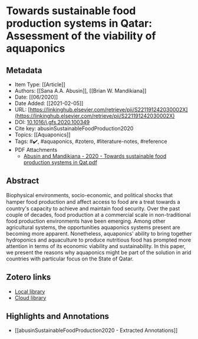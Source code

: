 # Towards sustainable food production systems in Qatar: Assessment of the viability of aquaponics

## Metadata

* Item Type: [[Article]]
* Authors: [[Sana A.A. Abusin]], [[Brian W. Mandikiana]]
* Date: [[06/2020]]
* Date Added: [[2021-02-05]]
* URL: [https://linkinghub.elsevier.com/retrieve/pii/S221191242030002X](https://linkinghub.elsevier.com/retrieve/pii/S221191242030002X)
* DOI: [10.1016/j.gfs.2020.100349](https://doi.org/10.1016/j.gfs.2020.100349)
* Cite key: abusinSustainableFoodProduction2020
* Topics: [[Aquaponics]]
* Tags: #✔️, #aquaponics, #zotero, #literature-notes, #reference
* PDF Attachments
	- [Abusin and Mandikiana - 2020 - Towards sustainable food production systems in Qat.pdf](zotero://open-pdf/library/items/Z7JBH3GY)

## Abstract

Biophysical environments, socio-economic, and political shocks that hamper food production and aﬀect access to food are a treat towards a country's capacity to achieve and maintain food security. Over the past couple of decades, food production at a commercial scale in non-traditional food production environments have been emerging. Among other agricultural systems, the opportunities aquaponics systems present are becoming more apparent. Nonetheless, aquaponics' ability to bring together hydroponics and aquaculture to produce nutritious food has prompted more attention in terms of its economic viability and sustainability. In this paper, we present the reasons why aquaponics might be part of the solution in arid countries with particular focus on the State of Qatar.


##  Zotero links
* [Local library](zotero://select/items/1_9GWBQ4UH)
* [Cloud library](http://zotero.org/users/5448669/items/9GWBQ4UH)

## Highlights and Annotations

- [[abusinSustainableFoodProduction2020 - Extracted Annotations]]